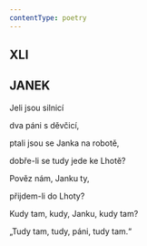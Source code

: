 ```yaml
---
contentType: poetry
---
```


<section>

## XLI  

## JANEK

Jeli jsou silnicí  

dva páni s děvčicí,

ptali jsou se Janka na robotě,

dobře-li se tudy jede ke Lhotě?

</section>

<section>

Pověz nám, Janku ty,

přijdem-li do Lhoty?

Kudy tam, kudy, Janku, kudy tam?

„Tudy tam, tudy, páni, tudy tam.“

</section>
